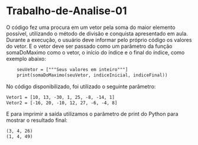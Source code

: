 # Trabalho-de-Analise-01
 
O código fez uma procura em um vetor pela soma do maior elemento possível, utilizando o método de divisão e conquista apresentado em aula.
Durante a execução, o usuário deve informar pelo próprio código os valores do vetor. E o vetor deve ser passado como um parâmetro da função somaDoMaximo como o vetor, o início do índice e o final do índice, como exemplo abaixo:
```xml
    seuVetor = ["""Seus valores em inteiro"""]
    print(somaDoMaximo(seuVetor, indiceInicial, indiceFinal))
```
No código disponibilizado, foi utilizado o seguinte parâmetro:
```xml
Vetor1 = [10, 13, -30, 1, 25, -8, -14, 1]
Vetor2 = [-16, 20, -10, 12, 27, -6, -4, 8]
```
E para imprimir a saída utilizamos o parâmetro de print do Python para mostrar o resultado final:
```xml
(3, 4, 26)
(1, 4, 49)
```
